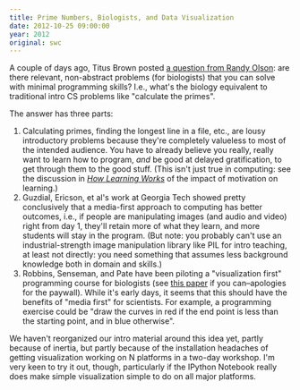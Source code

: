 ```yaml
---
title: Prime Numbers, Biologists, and Data Visualization
date: 2012-10-25 09:00:00
year: 2012
original: swc
---
```


<p>A couple of days ago, Titus Brown posted <a href="http://ivory.idyll.org/blog/prime-numbers-for-biologists.html">a question from Randy Olson</a>: are there relevant, non-abstract problems (for biologists) that you can solve with minimal programming skills? I.e.,  what's the biology equivalent to traditional intro CS problems like "calculate the primes".</p>

<p>The answer has three parts:</p>
<ol>
        <li>Calculating primes, finding the longest line in a file, etc., are lousy introductory problems because they're completely valueless to most of the intended audience. You have to already believe you really, really want to learn how to program, <em>and</em> be good at delayed gratification, to get through them to the good stuff. (This isn't just true in computing: see the discussion in <em><a href="http://www.amazon.com/How-Learning-Works-Research-Based-Jossey-Bass/dp/0470484101">How Learning Works</a></em> of the impact of motivation on learning.)</li>
        <li>Guzdial, Ericson, et al's work at Georgia Tech showed pretty conclusively that a media-first approach to computing has better outcomes, i.e., if people are manipulating images (and audio and video) right from day 1, they'll retain more of what they learn, and more students will stay in the program. (But note: you probably can't use an industrial-strength image manipulation library like PIL for intro teaching, at least not directly: you need something that assumes less background knowledge both in domain and skills.)</li>
        <li>Robbins, Senseman, and Pate have been piloting a "visualization first" programming course for biologists (see <a href="http://dl.acm.org/citation.cfm?id=1953265">this paper</a> if you can–apologies for the paywall). While it's early days, it seems that this should have the benefits of "media first" for scientists. For example, a programming exercise could be "draw the curves in red if the end point is less than the starting point, and in blue otherwise".</li>
</ol>
<p>We haven't reorganized our intro material around this idea yet, partly because of inertia, but partly because of the installation headaches of getting visualization working on N platforms in a two-day workshop. I'm very keen to try it out, though, particularly if the IPython Notebook really does make simple visualization simple to do on all major platforms.</p>

